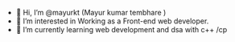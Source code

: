 - 👋 Hi, I’m @mayurkt (Mayur kumar tembhare )
- 👀 I’m interested in Working as a Front-end web developer.
- 🌱 I’m currently learning web development and dsa with c++ /cp


<!---
mayurkt/mayurkt is a ✨ special ✨ repository because its `README.md` (this file) appears on your GitHub profile.
You can click the Preview link to take a look at your changes.
--->
